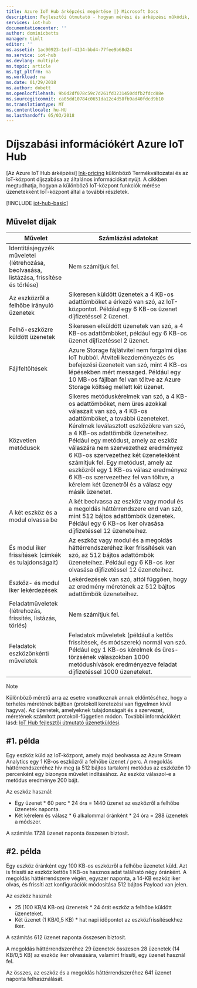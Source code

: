 ```yaml
---
title: Azure IoT Hub árképzési megértése |} Microsoft Docs
description: Fejlesztői útmutató - hogyan mérési és árképzési működik, beleértve az IoT-központ dolgozott példák kapcsolatos információkat.
services: iot-hub
documentationcenter: ''
author: dominicbetts
manager: timlt
editor: ''
ms.assetid: 1ac90923-1edf-4134-bbd4-77fee9b68d24
ms.service: iot-hub
ms.devlang: multiple
ms.topic: article
ms.tgt_pltfrm: na
ms.workload: na
ms.date: 01/29/2018
ms.author: dobett
ms.openlocfilehash: 9b0d2df078c59c7d261fd3231450ddfb2fdcd88e
ms.sourcegitcommit: ca05dd10784c0651da12c4d58fb9ad40fdcd9b10
ms.translationtype: MT
ms.contentlocale: hu-HU
ms.lasthandoff: 05/03/2018
---
```

# <a name="azure-iot-hub-pricing-information"></a>Díjszabási információkért Azure IoT Hub

[Az Azure IoT Hub árképzési] [ lnk-pricing] különböző Termékváltozatai és az IoT-központ díjszabása az általános információkat nyújt. A cikkben megtudhatja, hogyan a különböző IoT-központ funkciók mérése üzenetekként IoT-központ által a további részletek.

[!INCLUDE [iot-hub-basic](../../includes/iot-hub-basic-partial.md)]

## <a name="charges-per-operation"></a>Művelet díjak

| Művelet | Számlázási adatokat | 
| --------- | ------------------- |
| Identitásjegyzék műveletei <br/> (létrehozása, beolvasása, listázása, frissítése és törlése) | Nem számítjuk fel. |
| Az eszközről a felhőbe irányuló üzenetek | Sikeresen küldött üzenetek a 4 KB-os adattömböket a érkező van szó, az IoT-központot. Például egy 6 KB-os üzenet díjfizetéssel 2 üzenet. |
| Felhő-eszközre küldött üzenetek | Sikeresen elküldött üzenetek van szó, a 4 KB-os adattömböket, például egy 6 KB-os üzenet díjfizetéssel 2 üzenet. |
| Fájlfeltöltések | Azure Storage fájlátvitel nem forgalmi díjas IoT hubból. Átviteli kezdeményezés és befejezési üzeneteit van szó, mint 4 KB-os lépésekben mért messaged. Például egy 10 MB-os fájlban fel van töltve az Azure Storage költség mellett két üzenet. |
| Közvetlen metódusok | Sikeres metóduskérelmek van szó, a 4 KB-os adattömböket, nem üres azokkal válaszait van szó, a 4 KB-os adattömböket, a további üzeneteket. Kérelmek leválasztott eszközökre van szó, a 4 KB-os adattömbök üzeneteihez. Például egy metódust, amely az eszköz válaszára nem szervezethez eredményez 6 KB-os szervezethez két üzenetekként számítjuk fel. Egy metódust, amely az eszközről egy 1 KB-os válasz eredményez 6 KB-os szervezethez fel van töltve, a kérelem két üzenetről és a válasz egy másik üzenetet. |
| A két eszköz és a modul olvassa be | A két beolvassa az eszköz vagy modul és a megoldás háttérrendszere end van szó, mint 512 bájtos adattömbök üzenetek. Például egy 6 KB-os iker olvasása díjfizetéssel 12 üzeneteihez. |
| És modul iker frissítések (címkék és tulajdonságait) | Az eszköz vagy modul és a megoldás háttérrendszeréhez iker frissítések van szó, az 512 bájtos adattömbök üzeneteihez. Például egy 6 KB-os iker olvasása díjfizetéssel 12 üzeneteihez. |
| Eszköz- és modul iker lekérdezések | Lekérdezések van szó, attól függően, hogy az eredmény méretének az 512 bájtos adattömbök üzeneteihez. |
| Feladatműveletek <br/> (létrehozás, frissítés, listázás, törlés) | Nem számítjuk fel. |
| Feladatok eszközönkénti műveletek | Feladatok műveletek (például a kettős frissítések, és módszerek) normál van szó. Például egy 1 KB-os kérelmek és üres-törzsének válaszokban 1000 metódushívások eredményezve feladat díjfizetéssel 1000 üzeneteket. |

> [!NOTE]
> Különböző méretű arra az esetre vonatkoznak annak eldöntéséhez, hogy a terhelés méretének bájtban (protokoll keretezési van figyelmen kívül hagyva). Az üzenetek, amelyeknek tulajdonságait és a szervezet, méretének számított protokoll-független módon. További információkért lásd: [IoT Hub fejlesztői útmutató üzenetküldési][lnk-message-size].

## <a name="example-1"></a>#1. példa

Egy eszköz küld az IoT-központ, amely majd beolvassa az Azure Stream Analytics egy 1 KB-os eszközről a felhőbe üzenet / perc. A megoldás háttérrendszeréhez hív meg (a 512 bájtos tartalom) metódus az eszközön 10 percenként egy bizonyos művelet indításához. Az eszköz válaszol-e a metódus eredménye 200 bájt.

Az eszköz használ:

* Egy üzenet * 60 perc * 24 óra = 1440 üzenet az eszközről a felhőbe üzenetek naponta.
* Két kérelem és válasz * 6 alkalommal óránként * 24 óra = 288 üzenetek a módszer.

A számítás 1728 üzenet naponta összesen biztosít.

## <a name="example-2"></a>#2. példa

Egy eszköz óránként egy 100 KB-os eszközről a felhőbe üzenetet küld. Azt is frissíti az eszköz kettős 1 KB-os hasznos adat található négy óránként. A megoldás háttérrendszere végén, egyszer naponta, a 14-KB eszköz iker olvas, és frissíti azt konfigurációk módosítása 512 bájtos Payload van jelen.

Az eszköz használ:

* 25 (100 KB/4 KB-os) üzenetek * 24 órát eszköz a felhőbe küldött üzeneteket.
* Két üzenet (1 KB/0,5 KB) * hat napi időpontot az eszközfrissítésekhez iker.

A számítás 612 üzenet naponta összesen biztosít.

A megoldás háttérrendszeréhez 29 üzenetek összesen 28 üzenetek (14 KB/0,5 KB) az eszköz iker olvasására, valamint frissíti, egy üzenet használ fel.

Az összes, az eszköz és a megoldás háttérrendszeréhez 641 üzenet naponta felhasználását.


[lnk-pricing]: https://azure.microsoft.com/pricing/details/iot-hub
[lnk-message-size]: iot-hub-devguide-messages-construct.md
